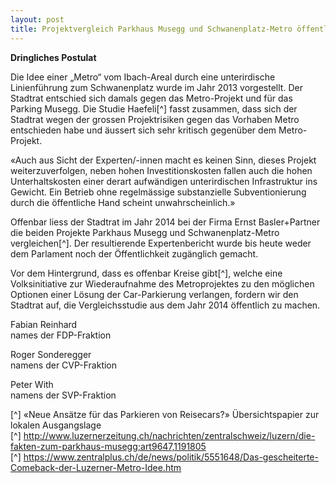 ```yaml
---
layout: post
title: Projektvergleich Parkhaus Musegg und Schwanenplatz-Metro öffentlich machen
---
```


**Dringliches Postulat**

Die Idee einer „Metro“ vom Ibach-Areal durch eine unterirdische Linienführung zum Schwanenplatz wurde im Jahr 2013 vorgestellt. Der Stadtrat entschied sich damals gegen das Metro-Projekt und für das Parking Musegg. Die Studie Haefeli[^] fasst zusammen, dass sich der Stadtrat wegen der grossen Projektrisiken gegen das Vorhaben Metro entschieden habe und äussert sich sehr kritisch gegenüber dem Metro-Projekt.

«Auch aus Sicht der Experten/-innen macht es keinen Sinn, dieses Projekt weiterzuverfolgen, neben hohen Investitionskosten fallen auch die hohen Unterhaltskosten einer derart aufwändigen unterirdischen Infrastruktur ins Gewicht. Ein Betrieb ohne regelmässige substanzielle Subventionierung durch die öffentliche Hand scheint unwahrscheinlich.»

Offenbar liess der Stadtrat im Jahr 2014 bei der Firma Ernst Basler+Partner die beiden Projekte Parkhaus Musegg und Schwanenplatz-Metro vergleichen[^]. Der resultierende Expertenbericht wurde bis heute weder dem Parlament noch der Öffentlichkeit zugänglich gemacht.

Vor dem Hintergrund, dass es offenbar Kreise gibt[^], welche eine Volksinitiative zur Wiederaufnahme des Metroprojektes zu den möglichen Optionen einer Lösung der Car-Parkierung verlangen, fordern wir den Stadtrat auf, die Vergleichsstudie aus dem Jahr 2014 öffentlich zu machen.

Fabian Reinhard  
names der FDP-Fraktion

Roger Sonderegger  
namens der CVP-Fraktion

Peter With  
namens der SVP-Fraktion

[^] «Neue Ansätze für das Parkieren von Reisecars?» Übersichtspapier zur lokalen Ausgangslage  
[^] http://www.luzernerzeitung.ch/nachrichten/zentralschweiz/luzern/die-fakten-zum-parkhaus-musegg;art9647,1191805  
[^] https://www.zentralplus.ch/de/news/politik/5551648/Das-gescheiterte-Comeback-der-Luzerner-Metro-Idee.htm 
